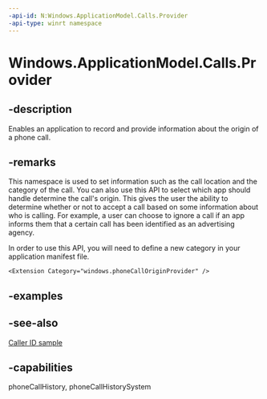 ```yaml
---
-api-id: N:Windows.ApplicationModel.Calls.Provider
-api-type: winrt namespace
---
```


# Windows.ApplicationModel.Calls.Provider

## -description

Enables an application to record and provide information about the origin of a phone call.

## -remarks

This namespace is used to set information such as the call location and the category of the call. You can also use this API to select which app should handle determine the call's origin. This gives the user the ability to determine whether or not to accept a call based on some information about who is calling. For example, a user can choose to ignore a call if an app informs them that a certain call has been identified as an advertising agency.

In order to use this API, you will need to define a new category in your application manifest file.

```
<Extension Category="windows.phoneCallOriginProvider" />
```

## -examples

## -see-also

[Caller ID sample](https://github.com/Microsoft/Windows-universal-samples/tree/master/Samples/CallerID)

## -capabilities

phoneCallHistory, phoneCallHistorySystem
